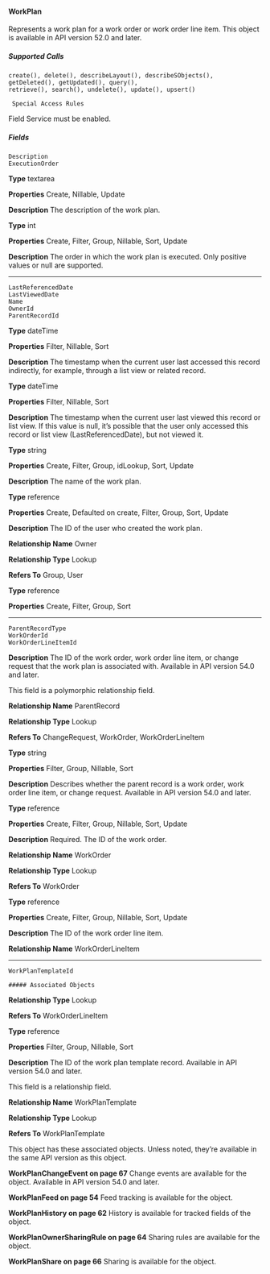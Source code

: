 #### WorkPlan

Represents a work plan for a work order or work order line item. This object is available in API version 52.0 and later.

##### Supported Calls
```
create(), delete(), describeLayout(), describeSObjects(), getDeleted(), getUpdated(), query(),
retrieve(), search(), undelete(), update(), upsert()

 Special Access Rules

```
Field Service must be enabled.

##### Fields

```
Description
ExecutionOrder

```

**Type**
textarea

**Properties**
Create, Nillable, Update

**Description**
The description of the work plan.

**Type**
int

**Properties**
Create, Filter, Group, Nillable, Sort, Update

**Description**
The order in which the work plan is executed. Only positive values or null are supported.


-----

```
LastReferencedDate
LastViewedDate
Name
OwnerId
ParentRecordId

```

**Type**
dateTime

**Properties**
Filter, Nillable, Sort

**Description**
The timestamp when the current user last accessed this record indirectly, for example, through
a list view or related record.

**Type**
dateTime

**Properties**
Filter, Nillable, Sort

**Description**
The timestamp when the current user last viewed this record or list view. If this value is null,
it’s possible that the user only accessed this record or list view (LastReferencedDate),
but not viewed it.

**Type**
string

**Properties**
Create, Filter, Group, idLookup, Sort, Update

**Description**
The name of the work plan.

**Type**
reference

**Properties**
Create, Defaulted on create, Filter, Group, Sort, Update

**Description**
The ID of the user who created the work plan.

**Relationship Name**
Owner

**Relationship Type**
Lookup

**Refers To**
Group, User

**Type**
reference

**Properties**
Create, Filter, Group, Sort


-----

```
ParentRecordType
WorkOrderId
WorkOrderLineItemId

```

**Description**
The ID of the work order, work order line item, or change request that the work plan is
associated with. Available in API version 54.0 and later.

This field is a polymorphic relationship field.

**Relationship Name**
ParentRecord

**Relationship Type**
Lookup

**Refers To**
ChangeRequest, WorkOrder, WorkOrderLineItem

**Type**
string

**Properties**
Filter, Group, Nillable, Sort

**Description**
Describes whether the parent record is a work order, work order line item, or change request.
Available in API version 54.0 and later.

**Type**
reference

**Properties**
Create, Filter, Group, Nillable, Sort, Update

**Description**
Required. The ID of the work order.

**Relationship Name**
WorkOrder

**Relationship Type**
Lookup

**Refers To**
WorkOrder

**Type**
reference

**Properties**
Create, Filter, Group, Nillable, Sort, Update

**Description**
The ID of the work order line item.

**Relationship Name**
WorkOrderLineItem


-----

```
WorkPlanTemplateId

##### Associated Objects

```

**Relationship Type**
Lookup

**Refers To**
WorkOrderLineItem

**Type**
reference

**Properties**
Filter, Group, Nillable, Sort

**Description**
The ID of the work plan template record. Available in API version 54.0 and later.

This field is a relationship field.

**Relationship Name**
WorkPlanTemplate

**Relationship Type**
Lookup

**Refers To**
WorkPlanTemplate


This object has these associated objects. Unless noted, they’re available in the same API version as this object.

**WorkPlanChangeEvent on page 67**
Change events are available for the object. Available in API version 54.0 and later.

**WorkPlanFeed on page 54**
Feed tracking is available for the object.

**WorkPlanHistory on page 62**
History is available for tracked fields of the object.

**WorkPlanOwnerSharingRule on page 64**
Sharing rules are available for the object.

**WorkPlanShare on page 66**
Sharing is available for the object.
